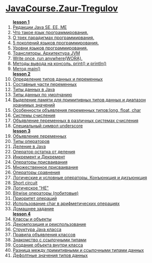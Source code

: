 <h1><a href="https://www.youtube.com/playlist?list=PLqj7-hRTFl_rqruGcnd2V8SPbY0j9DzT5">JavaCourse.Zaur-Tregulov</h1>
<ol>
<b><a href="https://www.youtube.com/watch?v=TQ_vwm4h0ro">lesson 1</a></b>
<li><a href="https://youtu.be/TQ_vwm4h0ro?t=380">Редакции Java SE, EE, ME</a></li>
<li><a href="https://youtu.be/TQ_vwm4h0ro?t=760">Что такое язык программирования.</a></li>
<li><a href="https://youtu.be/TQ_vwm4h0ro?t=823">О трех парадигмах программирвания.</a></li>
<li><a href="https://youtu.be/TQ_vwm4h0ro?t=902">5 поколений языков программирования.</a></li>
<li><a href="https://youtu.be/TQ_vwm4h0ro?t=1127">Уровни языков программирования.</a></li>
<li><a href="https://youtu.be/TQ_vwm4h0ro?t=1179">Трансляторы. Архитектура JVM</a></li>
<li><a href="https://youtu.be/TQ_vwm4h0ro?t=1422">Write once, run anywhere(WORA).</a></li>
<li><a href="https://youtu.be/TQ_vwm4h0ro?t="2517">Методы вывода на консоль. print() и println()</a></li>
<li><a href="https://youtu.be/TQ_vwm4h0ro?t=2808">Метод main()</a></li>  
<b><a href="https://www.youtube.com/watch?v=BJ3anfWOWR4">lesson 2</a></b>
<li><a href="https://youtu.be/BJ3anfWOWR4?t=572">Определение типов данных и переменных</a></li>
<li><a href="https://youtu.be/BJ3anfWOWR4?t=636">Составные части переменных</a></li>
<li><a href="https://youtu.be/BJ3anfWOWR4?t=859">Типы данных в Java</a></li>
<li><a href="https://youtu.be/BJ3anfWOWR4?t=1565">Типы данных по умолчанию</a></li>
<li><a href="https://youtu.be/BJ3anfWOWR4?t=1419">Выделение памяти для примитивных типов данных и диапазон хранимых значений</a></li>
<li><a href="https://youtu.be/BJ3anfWOWR4?t=1643">Особенности объявления переменных типов:long, float, char</a></li>
<li><a href="https://youtu.be/BJ3anfWOWR4?t=3004">Системы счисления</a></li>
<li><a href="https://youtu.be/BJ3anfWOWR4?t=3300">Объявление переменных в различных системах счисления</a></li>
<li><a href="https://youtu.be/BJ3anfWOWR4?t=3563">Специальный символ underscore</a></li>
<b><a href="https://www.youtube.com/watch?v=sfPjKw4f_1Q">lesson 3</a></b>
<li><a href="https://youtu.be/sfPjKw4f_1Q?t=448">Объявление переменных</a></li>
<li><a href="https://youtu.be/sfPjKw4f_1Q?t=627">Типы операторов</a></li>
<li><a href="https://youtu.be/sfPjKw4f_1Q?t=871">Деление в Java</a></li>
<li><a href="https://youtu.be/sfPjKw4f_1Q?t=871">Оператор остатка от деления</a></li>
<li><a href="https://youtu.be/sfPjKw4f_1Q?t=1293">Инкремент и Декремент</a></li>
<li><a href="https://youtu.be/sfPjKw4f_1Q?t=1293">Операторы присваивания</a></li>
<li><a href="https://youtu.be/sfPjKw4f_1Q?t=2484">Множественное присваивание</a></li>
<li><a href="https://youtu.be/sfPjKw4f_1Q?t=2994">Операторы сравнения</a></li>
<li><a href="https://youtu.be/sfPjKw4f_1Q?t=3453">Логические и условные операторы. Конъюнкция и дизъюнкция</a></li>
<li><a href="https://youtu.be/sfPjKw4f_1Q?t=4162">Short circuit</a></li>
<li><a href="https://youtu.be/sfPjKw4f_1Q?t=4473">Логическое "НЕ"</a></li>
<li><a href="https://youtu.be/sfPjKw4f_1Q?t=5135">Bitwise операторы (побитовые)</a></li>
<li><a href="https://youtu.be/sfPjKw4f_1Q?t=5944">Приоритет операций</a></li>
<li><a href="https://youtu.be/sfPjKw4f_1Q?t=6190">Использование char в арифметических операциях</a></li>
<li><a href="https://youtu.be/sfPjKw4f_1Q?t=6587">Домашнее задание</a></li>
<b><a href="https://www.youtube.com/watch?v=3CVj_iBwaqI">lesson 4</a></b>
<li><a href="https://youtu.be/3CVj_iBwaqI?t=405">Классы и объекты</a></li>
<li><a href="https://youtu.be/3CVj_iBwaqI?t=814">Декомпозиция и реиспользование</a></li>
<li><a href="https://youtu.be/3CVj_iBwaqI?t=951">Структура Java класса</a></li>
<li><a href="https://youtu.be/3CVj_iBwaqI?t=1284">Правила объявления классов</a></li>
<li><a href="https://youtu.be/3CVj_iBwaqI?t=2080">Знакомство с ссылочными типами</a></li>
<li><a href="https://youtu.be/3CVj_iBwaqI?t=2192">Создание объекта внутри класса</a></li>
<li><a href="https://youtu.be/3CVj_iBwaqI?t=2528">Разница между примитивными и ссылочными типами данных</a></li>
<li><a href="https://youtu.be/3CVj_iBwaqI?t=3193">Дефолтные значения типов данных</a></li>



</ol>
